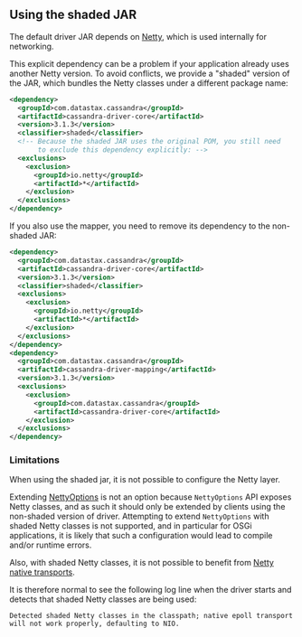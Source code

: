 ## Using the shaded JAR

The default driver JAR depends on [Netty](http://netty.io/), which is
used internally for networking.

This explicit dependency can be a problem if your application already
uses another Netty version. To avoid conflicts, we provide a "shaded"
version of the JAR, which bundles the Netty classes under a different
package name:

```xml
<dependency>
  <groupId>com.datastax.cassandra</groupId>
  <artifactId>cassandra-driver-core</artifactId>
  <version>3.1.3</version>
  <classifier>shaded</classifier>
  <!-- Because the shaded JAR uses the original POM, you still need
       to exclude this dependency explicitly: -->
  <exclusions>
    <exclusion>
      <groupId>io.netty</groupId>
      <artifactId>*</artifactId>
    </exclusion>
  </exclusions>
</dependency>
```

If you also use the mapper, you need to remove its dependency to the
non-shaded JAR:

```xml
<dependency>
  <groupId>com.datastax.cassandra</groupId>
  <artifactId>cassandra-driver-core</artifactId>
  <version>3.1.3</version>
  <classifier>shaded</classifier>
  <exclusions>
    <exclusion>
      <groupId>io.netty</groupId>
      <artifactId>*</artifactId>
    </exclusion>
  </exclusions>
</dependency>
<dependency>
  <groupId>com.datastax.cassandra</groupId>
  <artifactId>cassandra-driver-mapping</artifactId>
  <version>3.1.3</version>
  <exclusions>
    <exclusion>
      <groupId>com.datastax.cassandra</groupId>
      <artifactId>cassandra-driver-core</artifactId>
    </exclusion>
  </exclusions>
</dependency>
```

### Limitations

When using the shaded jar, it is not possible to configure the Netty layer.

Extending [NettyOptions] is not an option because `NettyOptions` API
exposes Netty classes, and as such it should only be extended
by clients using the non-shaded version of driver.
Attempting to extend `NettyOptions` with shaded Netty classes is not supported,
and in particular for OSGi applications,
it is likely that such a configuration would lead to compile and/or runtime errors.

Also, with shaded Netty classes, it is not possible to benefit
from [Netty native transports].

It is therefore normal to see the following log line when the driver starts and
detects that shaded Netty classes are being used:

    Detected shaded Netty classes in the classpath; native epoll transport will not work properly, defaulting to NIO.


[NettyOptions]:http://docs.datastax.com/en/drivers/java/3.0/com/datastax/driver/core/NettyOptions.html
[Netty native transports]:http://netty.io/wiki/native-transports.html
